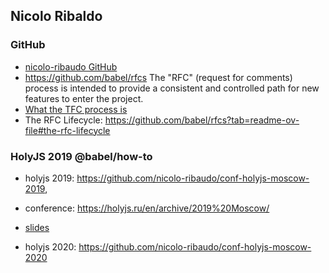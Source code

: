 ## Nicolo Ribaldo

### GitHub 

* [nicolo-ribaudo GitHub](https://github.com/nicolo-ribaudo)
* https://github.com/babel/rfcs The "RFC" (request for comments) process is intended to provide a consistent and controlled path for new features to enter the project.
* [What the TFC process is](https://github.com/babel/rfcs?tab=readme-ov-file#what-the-process-is)
* The RFC Lifecycle: https://github.com/babel/rfcs?tab=readme-ov-file#the-rfc-lifecycle

### HolyJS 2019 @babel/how-to

* holyjs 2019: https://github.com/nicolo-ribaudo/conf-holyjs-moscow-2019, 
* conference: https://holyjs.ru/en/archive/2019%20Moscow/
* [slides](/pdfs/holyjs-2019-Nicolo_Ribaudo_babelhow-to.pdf)
  
* holyjs 2020: https://github.com/nicolo-ribaudo/conf-holyjs-moscow-2020
